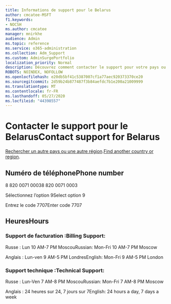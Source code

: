 ```yaml
---
title: Informations de support pour le Belarus
author: cmcatee-MSFT
f1.keywords:
- NOCSH
ms.author: cmcatee
manager: mnirkhe
audience: Admin
ms.topic: reference
ms.service: o365-administration
ms.collection: Adm_Support
ms.custom: AdminSurgePortfolio
localization_priority: Normal
description: Découvrez comment contacter le support pour votre pays ou région.
ROBOTS: NOINDEX, NOFOLLOW
ms.openlocfilehash: e20db5bf41c5387007cf1a77aec920373370ce20
ms.sourcegitcommit: 2d59b24b877487f3b84aefdc7b1e200a21009999
ms.translationtype: MT
ms.contentlocale: fr-FR
ms.lasthandoff: 05/27/2020
ms.locfileid: "44398557"
---
```

# <a name="contact-support-for-belarus"></a><span data-ttu-id="399ca-103">Contacter le support pour le Belarus</span><span class="sxs-lookup"><span data-stu-id="399ca-103">Contact support for Belarus</span></span>

<span data-ttu-id="399ca-104">[Rechercher un autre pays ou une autre région](../contact-support-for-business-products.md).</span><span class="sxs-lookup"><span data-stu-id="399ca-104">[Find another country or region](../contact-support-for-business-products.md).</span></span>

## <a name="phone-number"></a><span data-ttu-id="399ca-105">Numéro de téléphone</span><span class="sxs-lookup"><span data-stu-id="399ca-105">Phone number</span></span>
<span data-ttu-id="399ca-106">8 820 0071 0003</span><span class="sxs-lookup"><span data-stu-id="399ca-106">8 820 0071 0003</span></span>

<span data-ttu-id="399ca-107">Sélectionnez l’option 9</span><span class="sxs-lookup"><span data-stu-id="399ca-107">Select option 9</span></span>

<span data-ttu-id="399ca-108">Entrez le code 7707</span><span class="sxs-lookup"><span data-stu-id="399ca-108">Enter code 7707</span></span>

## <a name="hours"></a><span data-ttu-id="399ca-109">Heures</span><span class="sxs-lookup"><span data-stu-id="399ca-109">Hours</span></span>
### <a name="billing-support"></a><span data-ttu-id="399ca-110">Support de facturation :</span><span class="sxs-lookup"><span data-stu-id="399ca-110">Billing Support:</span></span>

<span data-ttu-id="399ca-111">Russe : Lun 10 AM-7 PM Moscou</span><span class="sxs-lookup"><span data-stu-id="399ca-111">Russian: Mon-Fri 10 AM-7 PM Moscow</span></span>

<span data-ttu-id="399ca-112">Anglais : Lun-ven 9 AM-5 PM Londres</span><span class="sxs-lookup"><span data-stu-id="399ca-112">English: Mon-Fri 9 AM-5 PM London</span></span>

### <a name="technical-support"></a><span data-ttu-id="399ca-113">Support technique :</span><span class="sxs-lookup"><span data-stu-id="399ca-113">Technical Support:</span></span>

<span data-ttu-id="399ca-114">Russe : Lun-Ven 7 AM-8 PM Moscou</span><span class="sxs-lookup"><span data-stu-id="399ca-114">Russian: Mon-Fri 7 AM-8 PM Moscow</span></span>

<span data-ttu-id="399ca-115">Anglais : 24 heures sur 24, 7 jours sur 7</span><span class="sxs-lookup"><span data-stu-id="399ca-115">English: 24 hours a day, 7 days a week</span></span>
